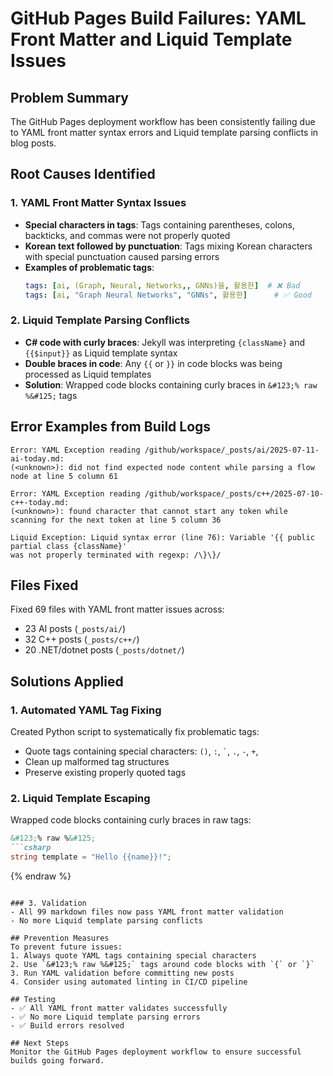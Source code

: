 # GitHub Pages Build Failures: YAML Front Matter and Liquid Template Issues

## Problem Summary
The GitHub Pages deployment workflow has been consistently failing due to YAML front matter syntax errors and Liquid template parsing conflicts in blog posts.

## Root Causes Identified

### 1. YAML Front Matter Syntax Issues
- **Special characters in tags**: Tags containing parentheses, colons, backticks, and commas were not properly quoted
- **Korean text followed by punctuation**: Tags mixing Korean characters with special punctuation caused parsing errors
- **Examples of problematic tags**:
  ```yaml
  tags: [ai, (Graph, Neural, Networks,, GNNs)을, 활용한]  # ❌ Bad
  tags: [ai, "Graph Neural Networks", "GNNs", 활용한]      # ✅ Good
  ```

### 2. Liquid Template Parsing Conflicts
- **C# code with curly braces**: Jekyll was interpreting `{className}` and `{{$input}}` as Liquid template syntax
- **Double braces in code**: Any `{{` or `}}` in code blocks was being processed as Liquid templates
- **Solution**: Wrapped code blocks containing curly braces in `&#123;% raw %&#125;` tags

## Error Examples from Build Logs

```
Error: YAML Exception reading /github/workspace/_posts/ai/2025-07-11-ai-today.md: 
(<unknown>): did not find expected node content while parsing a flow node at line 5 column 61

Error: YAML Exception reading /github/workspace/_posts/c++/2025-07-10-c++-today.md: 
(<unknown>): found character that cannot start any token while scanning for the next token at line 5 column 36

Liquid Exception: Liquid syntax error (line 76): Variable '{{ public partial class {className}' 
was not properly terminated with regexp: /\}\}/
```

## Files Fixed
Fixed 69 files with YAML front matter issues across:
- 23 AI posts (`_posts/ai/`)
- 32 C++ posts (`_posts/c++/`)  
- 20 .NET/dotnet posts (`_posts/dotnet/`)

## Solutions Applied

### 1. Automated YAML Tag Fixing
Created Python script to systematically fix problematic tags:
- Quote tags containing special characters: `()`, `:`, `` ` ``, `.`, `-`, `+`, ` `
- Clean up malformed tag structures
- Preserve existing properly quoted tags

### 2. Liquid Template Escaping
Wrapped code blocks containing curly braces in raw tags:
```markdown
&#123;% raw %&#125;
```csharp
string template = "Hello {{name}}!";
```
&#123;% endraw %&#125;
```

### 3. Validation
- All 99 markdown files now pass YAML front matter validation
- No more Liquid template parsing conflicts

## Prevention Measures
To prevent future issues:
1. Always quote YAML tags containing special characters
2. Use `&#123;% raw %&#125;` tags around code blocks with `{` or `}`
3. Run YAML validation before committing new posts
4. Consider using automated linting in CI/CD pipeline

## Testing
- ✅ All YAML front matter validates successfully  
- ✅ No more Liquid template parsing errors
- ✅ Build errors resolved

## Next Steps
Monitor the GitHub Pages deployment workflow to ensure successful builds going forward.
